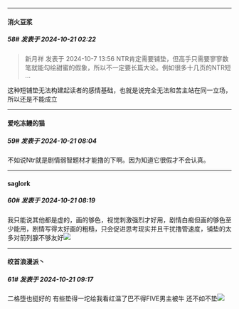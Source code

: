 ﻿
*****

####  消火豆浆  
##### 58#       发表于 2024-10-21 02:22

<blockquote>新月祥 发表于 2024-10-7 13:56
NTR肯定需要铺垫，但高手只需要寥寥数笔就能勾绘甜蜜的假象，所以不一定要长篇大论。例如很多十几页的NTR短 ...</blockquote>
这种短铺垫无法构建起读者的感情基础，也就是说完全无法和苦主站在同一立场，所以还是不能成立


*****

####  爱吃冻鳗的猫  
##### 59#       发表于 2024-10-21 08:04

不如说Ntr就是剧情弱智题材才能撸的下啊。因为知道它很假才不会认真。


*****

####  saglork  
##### 60#       发表于 2024-10-21 08:19

我只能说其他都是虚的，画的够色，视觉刺激强烈才好用，剧情白痴但画的够色至少能用，剧情写得太好画的粗糙，只会促进思考现实并且干扰撸管速度，铺垫的太多对前列腺不够友好<img src="https://static.saraba1st.com/image/smiley/face2017/065.png" referrerpolicy="no-referrer">


*****

####  绞首浪漫派丶  
##### 61#       发表于 2024-10-21 09:17

二格堕也挺好的 有些垫得一坨给我看红温了巴不得FIVE男主被牛 还不如不垫<img src="https://static.saraba1st.com/image/smiley/face2017/067.png" referrerpolicy="no-referrer">

